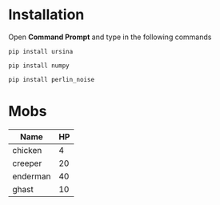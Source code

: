# **Installation**
Open **Command Prompt** and type in the following commands
```
pip install ursina
```
```
pip install numpy
```
```
pip install perlin_noise
```
# **Mobs**
| Name     | HP |
| -------- | -- |
| chicken  | 4  |
| creeper  | 20 |
| enderman | 40 |
| ghast    | 10 |
